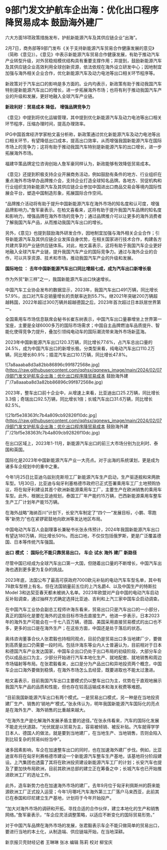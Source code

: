 # 9部门发文护航车企出海：优化出口程序降贸易成本 鼓励海外建厂

六大方面18项政策措施发布，护航新能源汽车及其供应链企业“出海”。

2月7日，商务部等9部门发布《关于支持新能源汽车贸易合作健康发展的意见》（简称《意见》）。《意见》中表示新能源汽车贸易合作健康发展，有助于推动汽车产业转型升级，对外贸稳规模优结构具有重要支撑作用；并提到，鼓励新能源汽车及其供应链企业高效利用全球创新资源，依法依规在海外设立研发中心；因地制宜加强与海外相关企业合作，优化新能源汽车及动力电池等出口相关环节程序等。

新政策对于汽车出口的影响是多方面的。业内均表示，新政策有助于推动我国汽车特别是新能源汽车出口的增长，进一步拓展海外市场；也将有利于推动我国汽车产业的升级和发展，更好地融入全球汽车产业链。

**新政利好：贸易成本** **降低，** **增强品牌竞争力**

《意见》中提到将优化运输管理，其中提到优化新能源汽车及动力电池等出口相关环节程序，压缩办理时间，提高办理效率。

IPG中国首席经济学家柏文喜分析称，新政策通过优化新能源汽车及动力电池等出口相关环节，有望降低出口成本，提高出口效率，从而增强我国新能源汽车在国际市场上的竞争力；这将有助于推动我国汽车特别是新能源汽车的出口增长，进一步拓展海外市场。

福建华策品牌定位咨询创始人詹军豪同样认为，新政能够有效降低贸易成本。

《意见》还提到积极支持企业开展商务活动，例如鼓励有条件的地方、行业组织在重点海外市场举办品牌推介会，支持企业打造全球知名品牌。各地方、贸促机构和行业组织支持新能源汽车及其供应链企业参加中国进出口商品交易会等境内国际性展会平台，塑造中国制造形象，拓展国际合作空间。

“品牌推介活动将有助于提升中国新能源汽车在海外市场的知名度和认可度，增强品牌影响力。”詹军豪表示。在柏文喜看来，这将有助于提升我国汽车品牌的知名度和影响力，增强品牌在海外市场的竞争力；通过品牌推介可以让更多的海外消费者了解我国汽车产品，从而推动我国汽车出口的增长。

另外，《意见》也提到鼓励海外研发合作，因地制宜加强与海外相关企业合作；引导新能源汽车及其供应链企业发挥自身优势，在相关国家进行技术合作，构建各方共建共享的产业链供应链体系。对此，柏文喜表示，这将有助于我国汽车企业更好地融入全球汽车产业链，提升我国汽车产业的国际竞争力。通过与海外企业的合作，可以共享资源、技术和市场，推动我国汽车产业的升级和发展。

**国际地位** **：** **去年中国新能源汽车出口同比增超七成，成为汽车出口新增长极**

作为外贸“新三样”之一，我国新能源汽车出口快速增长。

中国汽车工业协会发布的数据显示，2023年，我国汽车出口491万辆，同比增长57.9%，出口对汽车总销量增长的贡献率达到55.7%。继2021年突破200万辆超越韩国，2022年超过300万辆并超越德国之后，2023年首次超过日本跃居世界第一。

全国乘用车市场信息联席会秘书长崔东树表示，中国汽车出口量暴增坐上世界第一宝座，主要是全球6000多万的国际市场需求；中国自主品牌燃油车品质提升、智能化使得竞争力提升，叠加引领纯电动车的国际潮流带来海外市场新蓝海。

2023年中国新能源汽车出口120.3万辆，同比增长77.6%，占汽车总出口量的24.5%，成为中国汽车出口的新增长极。分类型来看，纯电动汽车出口110.2万辆，同比增长80.9%；插混汽车出口10.1万辆，同比增长47.8%。

![7a8aaaba8d3a82bb86896c99f872568e.jpg](https://raw.githubusercontent.com/qqhsx/qqnews_image/main/2024/02/07/9部门发文护航车企出海：优化出口程序降贸易成本 鼓励海外建厂/7a8aaaba8d3a82bb86896c99f872568e.jpg)

2023年，整车出口前十企业中，从增速上来看，比亚迪出口25.2万辆，同比增长3.3倍；奇瑞出口92.5万辆，同比增长1倍；长城汽车出口31.6万辆，同比增长82.5%。

![21bf5e38363fc7b4a809cb92826f10dc.jpg](https://raw.githubusercontent.com/qqhsx/qqnews_image/main/2024/02/07/9部门发文护航车企出海：优化出口程序降贸易成本 鼓励海外建厂/21bf5e38363fc7b4a809cb92826f10dc.jpg)

在出口区域上，2023年1-11月，新能源汽车出口的前三大市场分别为比利时、泰国和英国。

国际化是2023年中国新能源汽车产业一大亮点。对于出海的系统谋划，更是成为诸多车企规划中的重中之重。

今年1月25日比亚迪乌兹别克斯坦工厂新能源汽车生产启动，生产驱逐舰和宋两款车型。1月30日，比亚迪与匈牙利塞格德市政府已正式签署乘用车工厂土地预购协议，将在匈牙利建设其首个欧洲新能源乘用车工厂，主要生产在欧洲销售的乘用车车型。此外，根据比亚迪规划，泰国工厂年产能约15万辆，巴西新能源乘用车整车生产工厂计划年产能15万辆。

在海外战略“海纳百川”计划下，长安汽车制定了“四个一”发展目标，小鹏、零跑等“新势力”也在紧锣密鼓地向欧洲等发达地区布局。

中国电动汽车百人会副理事长兼秘书长张永伟预计，2024年我国新能源汽车出口有望达180万辆，同比增长50％。而出口地，不仅仅包括俄罗斯，更是广泛覆盖德国、日本等传统汽车强国。

**出口** **模式** **：** **国际化不能只靠贸易出口，** **车企** **试水** **海外** **建厂** **新路径**

尽管中国已经成为全球汽车出口第一大国，但随着出口量的不断增长，中国汽车出海也遇到更多更为复杂的挑战。

2023年底，法国公布了最高可获政府7000欧元补贴的电动汽车车型名单，其中有78款车型榜上有名，但在法国销量前五位的上汽名爵4、以及中国生产的特斯拉Model
3和达契亚春天都未被纳入名单。2023年欧盟对产自中国的电动汽车启动反补贴调查，通过抽样方式确定选择比亚迪、吉利和上汽三家中国车企启动调查。

在中国汽车工业协会副总工程师许海东看来，贸易出口只是汽车出口的一小部分，真正的国际化是要在海外的这些目标市场去直接生产。他进一步表示，日本2023年的海外生产可能会在一千七八百万辆，德国、美国采用直接贸易模式的出口也不多，更多的出口是在海外生产；在这些方面，中国还是处于落后的状态。

奥纬咨询董事合伙人张君毅也持相同观点，目前仍是贸易出口多当地建厂少，要做到高质量出口仍需要一段时间。包括许海东等业内人士普遍认为，目前相对于日本和德国汽车产业发达国家，中国车企出口仍处于出口布局的初级阶段，大部分车企仍以成品出口为主，少部分开始进行汽车本地化生产、就地配套、就地销售和周边市场辐射等布局。在张君毅看来，出口是分为产品出口和异地投资两个概念，中国车企出口海外要做到稳慎，在海外市场怎么去经营，既要进取也不能太过激进。

柏文喜表示，目前我国汽车出口主要模式仍以整车出口为主，优势在于直观地展示我国汽车产品的品质和性能，但也存在较高运输成本和海关税费等难题。

“目前我国新能源汽车出口有两个模式。一是贸易出口模式，另一种是在当地投资建厂生产、销售的‘销地产’模式。”张永伟认为，明年我国新能源汽车国际化的亮点是在海外生产、海外销售的比重越来越大。

“在海外生产是化解海外发展矛盾主要的途径。”在张永伟看来，汽车的国际化发展不能走光伏道路，“光伏就是以贸易为主，容易被倾销、被反补贴。汽车就得学学日本人、德国人的做法，就是要到当地建厂，在当地生产、当地销售，否则会陷入到比较复杂的贸易纠纷当中”。

诸多因素影响，车企在加速整车出口的同时，也在加速海外建厂步伐。例如，比亚迪宣布将在匈牙利赛格德市建设一个新能源汽车整车生产基地，该基地将分阶段建设。上汽集团也透露了其将在欧洲投资建设新能源汽车工厂的计划；长安汽车也提及了要加快布局欧洲，目前其欧洲总部的建立正在筹备之中；长城汽车也已开始推进欧洲工厂的选址工作。

此外，造车新势力也在加速海外市场的建厂。去年9月位于匈牙利佩斯州的蔚来能源欧洲工厂正式投入运营；今年1月哪吒汽车海外第三工厂落户马来西亚，此前其已在泰国和印尼建立生产基地，计划将于今年开始投产。

“加大对海外市场的调研和开拓，寻找合适的合作伙伴，建立本地化的生产和销售网络。”詹军豪表示，“车企应灵活调整策略，以适应不断变化的国际贸易形势。”

对于中国汽车品牌在海外市场的发展，张君毅表示车企不能只做简单的贸易出口，要进行当地的本土化，从制造端、供应链端开始，在当地深耕。

新京报贝壳财经记者 王琳琳 张冰 编辑 陈莉 校对 柳宝庆

